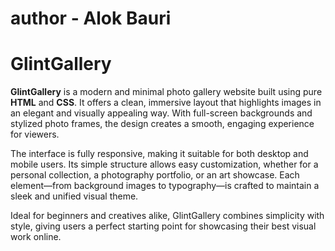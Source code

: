 # author - Alok Bauri 

# GlintGallery

**GlintGallery** is a modern and minimal photo gallery website built using pure **HTML** and **CSS**. It offers a clean, immersive layout that highlights images in an elegant and visually appealing way. With full-screen backgrounds and stylized photo frames, the design creates a smooth, engaging experience for viewers.

The interface is fully responsive, making it suitable for both desktop and mobile users. Its simple structure allows easy customization, whether for a personal collection, a photography portfolio, or an art showcase. Each element—from background images to typography—is crafted to maintain a sleek and unified visual theme.

Ideal for beginners and creatives alike, GlintGallery combines simplicity with style, giving users a perfect starting point for showcasing their best visual work online.
